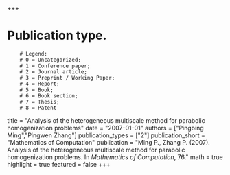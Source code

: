 +++
# Publication type.
        # Legend: 
        # 0 = Uncategorized; 
        # 1 = Conference paper; 
        # 2 = Journal article;
        # 3 = Preprint / Working Paper; 
        # 4 = Report; 
        # 5 = Book; 
        # 6 = Book section;
        # 7 = Thesis; 
        # 8 = Patent
title = "Analysis of the heterogeneous multiscale method for parabolic homogenization problems"
date = "2007-01-01"
authors = ["Pingbing Ming","Pingwen Zhang"]
publication_types = ["2"]
publication_short = "Mathematics of Computation"
publication = "Ming P., Zhang P. (2007). Analysis of the heterogeneous multiscale method for parabolic homogenization problems. In _Mathematics of Computation_, 76."
math = true
highlight = true
featured = false
+++